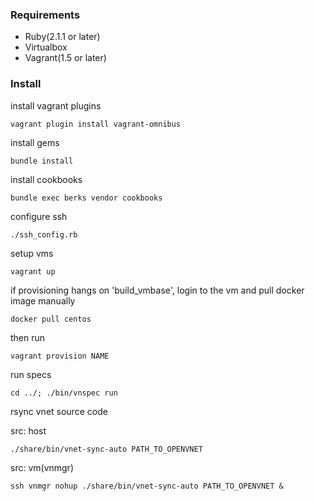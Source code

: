 ### Requirements

* Ruby(2.1.1 or later)
* Virtualbox
* Vagrant(1.5 or later)

### Install

install vagrant plugins

```
vagrant plugin install vagrant-omnibus
```

install gems

```
bundle install
```

install cookbooks

```
bundle exec berks vendor cookbooks
```

configure ssh

```
./ssh_config.rb
```

setup vms

```
vagrant up
```


if provisioning hangs on 'build_vmbase', login to the vm and pull docker image manually

```
docker pull centos
```

then run

```
vagrant provision NAME
```

run specs

```
cd ../; ./bin/vnspec run
```

rsync vnet source code

src: host
```
./share/bin/vnet-sync-auto PATH_TO_OPENVNET
```

src: vm(vnmgr)
```
ssh vnmgr nohup ./share/bin/vnet-sync-auto PATH_TO_OPENVNET &
```
